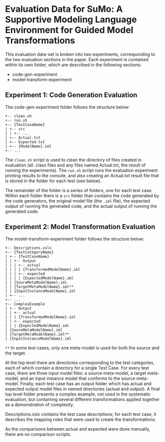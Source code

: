 # Evaluation Data for SuMo: A Supportive Modeling Language Environment for Guided Model Transformations

This evaluation data-set is broken into two experiments, corresponding to the two evaluation sections in 
the paper. Each experiment is contained within its own folder, which are described in the following sections:

- code-gen-experiment
- model-transform-experiment

## Experiment 1: Code Generation Evaluation

The code-gen-experiment folder follows the structure below:
```
+-- clean.sh
+-- run.sh
+-- {TestCaseName}
| +-- src
| |	+-- ...
| +-- Actual.txt
| +-- Expected.txt
| +-- {ModelName}.iml
+-- ...
```
The `clean.sh` script is used to clean the directory of files created in evaluation (all .class files and any 
files named Actual.txt, the result of running the experiments). The `run.sh` script runs the evaluation 
experiment printing results to the console, and also creating an Actual.txt result file that is stored
in the folder for each test (see below).

The remainder of the folder is a series of folders, one for each test case. Within each folder there is a `src`
folder than contains the code generated by the code generators, the original model file (the `.iml` file), 
the expected output of running the generated code, and the actual output of running the generated code.


## Experiment 2: Model Transformation Evaluation

The model-transform-experiment folder follows the structure below:
```
+-- Descriptions.xslx
+-- {TestCategoryName}
| +-- {TestCaseName}
| | +-- Output
| | | +-- actual
| | | | {TransformedModelName}.iml
| | | +-- expected
| | | | {ExpectedModelName}.iml 
| | {SoureMetaModelName}.iml
| | {TargetMetaModelName}.iml**
| | {InputInstanceModelName}.iml
| +-- ...
+-- ...
+-- ComplexExample
| +-- Output
| | +-- actual
| | | {TransformedModelName}.iml
| | +-- expected
| | | {ExpectedModelName}.iml 
| {SoureMetaModelName}.iml
| {TargetMetaModelName}.iml**
| {InputInstanceModelName}.iml
```

`**` In some test cases, only one meta-model is used for both the source and the target.

At the top level there are directories corresponding to the test categories, each of which contain a directory for
a single Test Case. For every test case, there are three input model files: a source meta-model, a target meta-model,
and an input instance model that conforms to the source meta-model. Finally, each test case has an output folder
which has actual and expected output model files in named directories (actual and output). A final top level folder 
presents a complex example, not used in the systematic evaluation, but containing several different transformations
applied together as a demonstration of complexity.

Descriptions.xslx contains the test case descriptions; for each test case, it describes the mapping rules that were
used to create the transformations.

As the comparisons between actual and expected were done manually, there are no comparison scripts.